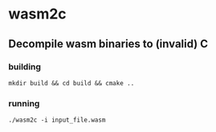 # wasm2c
## Decompile wasm binaries to (invalid) C

### building
`mkdir build && cd build && cmake ..`

### running 
`./wasm2c -i input_file.wasm`

